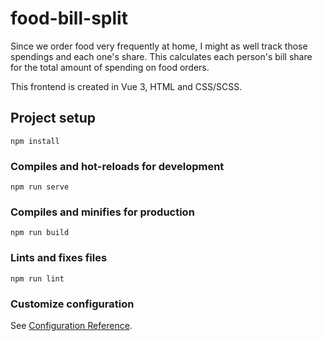 # food-bill-split

Since we order food very frequently at home, I might as well track those spendings and each one's share.
This calculates each person's bill share for the total amount of spending on food orders. 

This frontend is created in Vue 3, HTML and CSS/SCSS.

## Project setup
```
npm install
```

### Compiles and hot-reloads for development
```
npm run serve
```

### Compiles and minifies for production
```
npm run build
```

### Lints and fixes files
```
npm run lint
```

### Customize configuration
See [Configuration Reference](https://cli.vuejs.org/config/).

